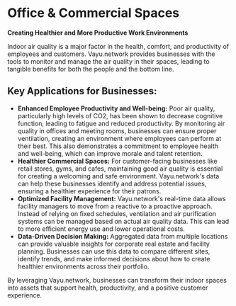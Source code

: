 # Office & Commercial Spaces

**Creating Healthier and More Productive Work Environments**

Indoor air quality is a major factor in the health, comfort, and productivity of employees and customers. Vayu.network provides businesses with the tools to monitor and manage the air quality in their spaces, leading to tangible benefits for both the people and the bottom line.

## Key Applications for Businesses:

*   **Enhanced Employee Productivity and Well-being:** Poor air quality, particularly high levels of CO2, has been shown to decrease cognitive function, leading to fatigue and reduced productivity. By monitoring air quality in offices and meeting rooms, businesses can ensure proper ventilation, creating an environment where employees can perform at their best. This also demonstrates a commitment to employee health and well-being, which can improve morale and talent retention.
*   **Healthier Commercial Spaces:** For customer-facing businesses like retail stores, gyms, and cafes, maintaining good air quality is essential for creating a welcoming and safe environment. Vayu.network's data can help these businesses identify and address potential issues, ensuring a healthier experience for their patrons.
*   **Optimized Facility Management:** Vayu.network's real-time data allows facility managers to move from a reactive to a proactive approach. Instead of relying on fixed schedules, ventilation and air purification systems can be managed based on actual air quality data. This can lead to more efficient energy use and lower operational costs.
*   **Data-Driven Decision Making:** Aggregated data from multiple locations can provide valuable insights for corporate real estate and facility planning. Businesses can use this data to compare different sites, identify trends, and make informed decisions about how to create healthier environments across their portfolio.

By leveraging Vayu.network, businesses can transform their indoor spaces into assets that support health, productivity, and a positive customer experience. 